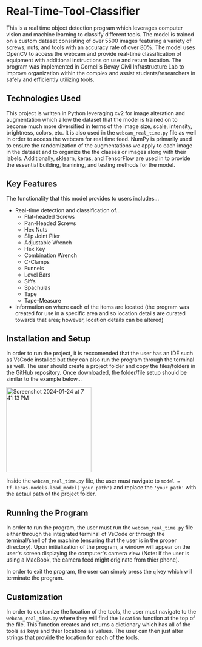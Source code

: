 # Real-Time-Tool-Classifier

This is a real time object detection program which leverages computer vision and machine learning to classify different tools. The model is trained on a custom dataset consisting of over 5500 images featuring a variety of screws, nuts, and tools with an accuracy rate of over 80%. The model uses OpenCV to access the webcam and provide real-time classification of equipment with additional instructions on use and return location. The program was implemented in Cornell’s Bovay Civil Infrastructure Lab to improve organization within the complex and assist students/researchers in safely and efficiently utilizing tools.

## Technologies Used

This project is written in Python leveraging cv2 for image alteration and augmentation which allow the dataset that the model is trained on to become much more diversified in terms of the image size, scale, intensity, brightness, colors, etc. It is also used in the `webcam_real_time.py` file as well in order to access the webcam for real time feed. NumPy is primarily used to ensure the randomization of the augmentations we apply to each image in the dataset and to organize the the classes or images along with their labels. Additionally, sklearn, keras, and TensorFlow are used in to provide the essential building, tranining, and testing methods for the model. 

## Key Features

The functionality that this model provides to users includes...
- Real-time detection and classification of...
    - Flat-headed Screws
    - Pan-Headed Screws
    - Hex Nuts
    - Slip Joint Plier
    - Adjustable Wrench
    - Hex Key
    - Combination Wrench
    - C-Clamps
    - Funnels
    - Level Bars
    - Siffs
    - Spachulas
    - Tape
    - Tape-Measure
- Information on where each of the items are located (the program was created for use in a specific area and so location details are curated towards that area; however, location details can be altered)

## Installation and Setup

In order to run the project, it is reccomended that the user has an IDE such as VsCode installed but they can also run the program through the terminal as well. The user should create a project folder and copy the files/folders in the GitHub repository. Once downloaded, the folder/file setup should be similar to the example below...

<img width="224" alt="Screenshot 2024-01-24 at 7 41 13 PM" src="https://github.com/harshp425/Real-Time-Tool-Classifier/assets/126726290/24818b54-cf79-4110-aefc-bfb3b46fed86">

Inside the `webcam_real_time.py` file, the user must navigate to `model = tf.keras.models.load_model('your path')` and replace the `'your path'` with the actaul path of the project folder.


## Running the Program

In order to run the program, the user must run the `webcam_real_time.py` file either through the integrated terminal of VsCode or through the terminal/shell of the machine (ensuring that the user is in the proper directory). Upon initialization of the program, a window will appear on the user's screen displaying the computer's camera view (Note: if the user is using a MacBook, the camera feed might originate from thier phone).



In order to exit the program, the user can simply press the `q` key which will terminate the program. 

## Customization 

In order to customize the location of the tools, the user must navigate to the  `webcam_real_time.py` where they will find the `location` function at the top of the file. This function creates and returns a dictionary which has all of the tools as keys and thier locations as values. The user can then just alter strings that provide the location for each of the tools. 

